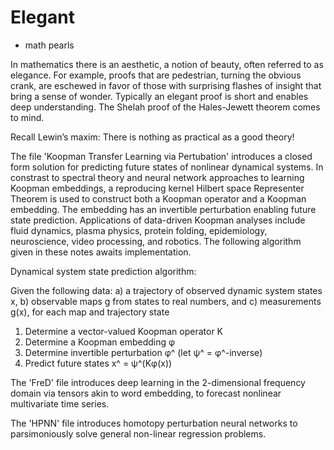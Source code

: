 # Elegant
- math pearls

In mathematics there is an aesthetic, a notion of beauty, often referred to as elegance.  For example, proofs that are pedestrian, turning the obvious crank, are eschewed in favor of those with surprising flashes of insight that bring a sense of wonder.  Typically an elegant proof is short and enables deep understanding.  The Shelah proof of the Hales-Jewett theorem comes to mind.

Recall Lewin’s maxim: 
There is nothing as practical as a good theory!



The file 'Koopman Transfer Learning via Pertubation' introduces a closed form solution for predicting future states of nonlinear dynamical systems. In constrast to spectral theory and neural network approaches to learning Koopman embeddings, a reproducing kernel Hilbert space Representer Theorem is used to construct both a Koopman operator and a Koopman embedding. The embedding has an invertible perturbation enabling future state prediction. Applications of data-driven Koopman analyses include fluid dynamics, plasma physics, protein folding, epidemiology, neuroscience, video processing, and robotics. The following algorithm given in these notes awaits implementation.



Dynamical system state prediction algorithm:

Given the following data:
a) a trajectory of observed dynamic system states x,
b) observable maps g from states to real numbers, and
c) measurements g(x), for each map and trajectory state

1) Determine a vector-valued Koopman operator K
2) Determine a Koopman embedding φ
3) Determine invertible perturbation φ^ (let ψ^ = φ^-inverse)
4) Predict future states x^ = ψ^(Kφ(x))


The 'FreD' file introduces deep learning in the 2-dimensional frequency domain via tensors akin to word embedding, to forecast nonlinear multivariate time series.

The 'HPNN' file introduces homotopy perturbation neural networks to parsimoniously solve general non-linear regression problems.
